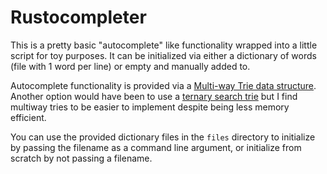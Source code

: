 # Rustocompleter

This is a pretty basic "autocomplete" like functionality wrapped into a little script for toy purposes.
It can be initialized via either a dictionary of words (file with 1 word per line) or empty and
manually added to.

Autocomplete functionality is provided via a [Multi-way Trie data structure](https://en.wikipedia.org/wiki/Trie).
Another option would have been to use a [ternary search trie](https://en.wikipedia.org/wiki/Ternary_search_tree) but
I find multiway tries to be easier to implement despite being less memory efficient.

You can use the provided dictionary files in the `files` directory to initialize by passing the filename as a command line argument, or initialize from scratch by not passing a filename.